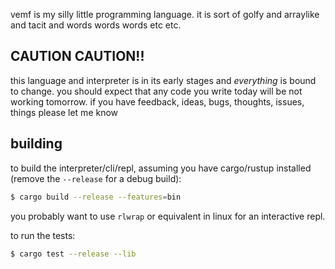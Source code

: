 vemf is my silly little programming language. it is sort of golfy and arraylike and tacit and words words words etc etc.

## CAUTION CAUTION!!
this language and interpreter is in its early stages and _everything_ is bound to change. you should expect that any code you write today will be not working tomorrow. if you have feedback, ideas, bugs, thoughts, issues, things please let me know

## building

to build the interpreter/cli/repl, assuming you have cargo/rustup installed (remove the `--release` for a debug build):
```sh
$ cargo build --release --features=bin
```
you probably want to use `rlwrap` or equivalent in linux for an interactive repl.

to run the tests:
```sh
$ cargo test --release --lib
```
